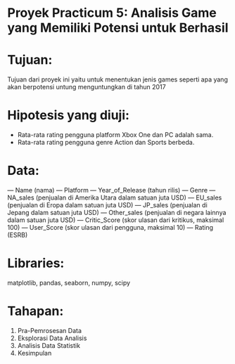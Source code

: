 # Proyek Practicum 5: Analisis Game yang Memiliki Potensi untuk Berhasil

# Tujuan:

Tujuan dari proyek ini yaitu untuk menentukan jenis games seperti apa yang akan berpotensi untung menguntungkan di tahun 2017 

# Hipotesis yang diuji: 

- Rata-rata rating pengguna platform Xbox One dan PC adalah sama.
- Rata-rata rating pengguna genre Action dan Sports berbeda.

# Data:

— Name (nama)
— Platform
— Year_of_Release (tahun rilis)
— Genre
— NA_sales (penjualan di Amerika Utara dalam satuan juta USD)
— EU_sales (penjualan di Eropa dalam satuan juta USD)
— JP_sales (penjualan di Jepang dalam satuan juta USD)
— Other_sales (penjualan di negara lainnya dalam satuan juta USD)
— Critic_Score (skor ulasan dari kritikus, maksimal 100)
— User_Score (skor ulasan dari pengguna, maksimal 10)
— Rating (ESRB)

# Libraries:

matplotlib, pandas, seaborn, numpy, scipy

# Tahapan:

1. Pra-Pemrosesan Data
2. Eksplorasi Data Analisis
3. Analisis Data Statistik
4. Kesimpulan
